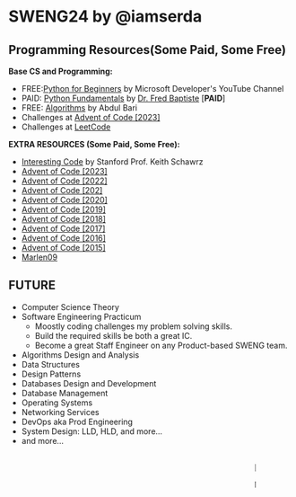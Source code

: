 # SWENG24 by @iamserda

## Programming Resources(Some Paid, Some Free)

**Base CS and Programming:**

- FREE:[Python for Beginners](https://www.youtube.com/playlist?list=PLlrxD0HtieHhS8VzuMCfQD4uJ9yne1mE6)
  by Microsoft Developer's YouTube Channel
- PAID: [Python Fundamentals](https://www.udemy.com/course/python3-fundamentals/)
  by [Dr. Fred Baptiste](https://www.udemy.com/user/fredbaptiste/) [**PAID**]
- FREE: [Algorithms](https://www.youtube.com/playlist?list=PLDN4rrl48XKpZkf03iYFl-O29szjTrs_O)
  by Abdul Bari
- Challenges at [Advent of Code [2023]](https://adventofcode.com/2023)
- Challenges at [LeetCode](https://www.leetcode.com/problemset)

**EXTRA RESOURCES (Some Paid, Some Free):**

- [Interesting Code](https://www.keithschwarz.com/interesting/) by Stanford Prof. Keith Schawrz
- [Advent of Code [2023]](https://adventofcode.com/2023)
- [Advent of Code [2022]](https://adventofcode.com/2022)
- [Advent of Code [202]](https://adventofcode.com/2021)
- [Advent of Code [2020]](https://adventofcode.com/2020)
- [Advent of Code [2019]](https://adventofcode.com/2019)
- [Advent of Code [2018]](https://adventofcode.com/2018)
- [Advent of Code [2017]](https://adventofcode.com/2017)
- [Advent of Code [2016]](https://adventofcode.com/2016)
- [Advent of Code [2015]](https://adventofcode.com/2015)
- [Marlen09](https://leetcode.com/Marlen09/)

## FUTURE

- Computer Science Theory
- Software Engineering Practicum
  - Moostly coding challenges my problem solving skills.
  - Build the required skills be both a great IC.
  - Become a great Staff Engineer on any Product-based SWENG team.
- Algorithms Design and Analysis
- Data Structures
- Design Patterns
- Databases Design and Development
- Database Management
- Operating Systems
- Networking Services
- DevOps aka Prod Engineering
- System Design: LLD, HLD, and more...
- and more...

<p style="width: 75%; margin: 1rem auto 1rem;"><marquee ><span style="font-size: 16px;"></span> </marque></p>

[
    [gh:@iamserda](https://github.com/iamserda),
    [tw:@iamserda](https://twitter.com/iamserda),
    [in:@iamserda](https://linkedin.com/in/iamserda)]

Made with 🤍🫶🏿 in N🗽C by
    [@iamserda](https://www.twitter.com/iamserda)

